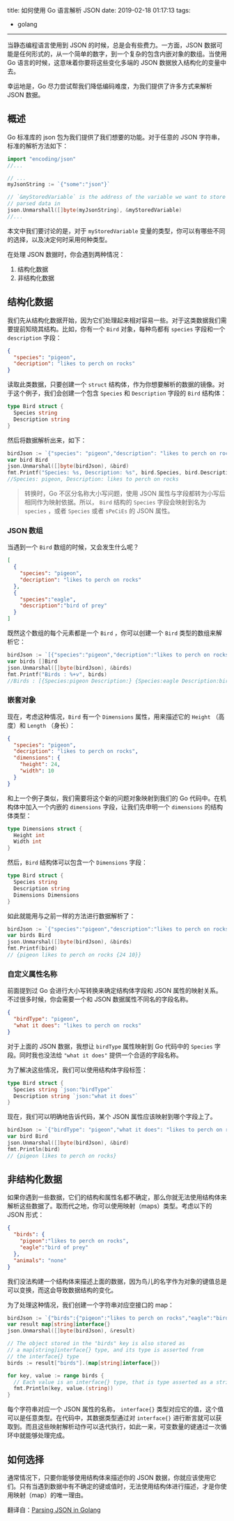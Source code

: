 title: 如何使用 Go 语言解析 JSON
date: 2019-02-18 01:17:13
tags:
- golang
---

当静态编程语言使用到 JSON 的时候，总是会有些费力。一方面，JSON 数据可能是任何形式的，从一个简单的数字，到一个复杂的包含内嵌对象的数组。当使用 Go 语言的时候，这意味着你要将这些变化多端的 JSON 数据放入结构化的变量中去。

幸运地是，Go 尽力尝试帮我们降低编码难度，为我们提供了许多方式来解析 JSON 数据。

## 概述

Go 标准库的 json 包为我们提供了我们想要的功能。对于任意的 JSON 字符串，标准的解析方法如下：

```go
import "encoding/json"
//...

// ... 
myJsonString := `{"some":"json"}`

// `&myStoredVariable` is the address of the variable we want to store our
// parsed data in
json.Unmarshall([]byte(myJsonString), &myStoredVariable)
//...
```

本文中我们要讨论的是，对于 `myStoredVariable` 变量的类型，你可以有哪些不同的选择，以及决定何时采用何种类型。

在处理 JSON 数据时，你会遇到两种情况：
<!--more-->
1. 结构化数据
2. 非结构化数据

## 结构化数据

我们先从结构化数据开始，因为它们处理起来相对容易一些。对于这类数据我们需要提前知晓其结构。比如，你有一个 `Bird` 对象，每种鸟都有 `species` 字段和一个 `description` 字段：

```json
{
  "species": "pigeon",
  "decription": "likes to perch on rocks"
}
```

读取此类数据，只要创建一个 `struct` 结构体，作为你想要解析的数据的镜像。对于这个例子，我们会创建一个包含 `Species` 和 `Description` 字段的 `Bird` 结构体：

```go
type Bird struct {
  Species string
  Description string
}
```

然后将数据解析出来，如下：

```go
birdJson := `{"species": "pigeon","description": "likes to perch on rocks"}`
var bird Bird	
json.Unmarshal([]byte(birdJson), &bird)
fmt.Printf("Species: %s, Description: %s", bird.Species, bird.Description)
//Species: pigeon, Description: likes to perch on rocks
```

> 转换时，Go 不区分名称大小写问题，使用 JSON 属性与字段都转为小写后相同作为映射依据。所以， `Bird` 结构的 `Species` 字段会映射到名为 `species` ，或者 `Species` 或者 `sPeCiEs` 的 JSON 属性。

### JSON 数组

当遇到一个 `Bird` 数组的时候，又会发生什么呢？

```json
[
  {
    "species": "pigeon",
    "decription": "likes to perch on rocks"
  },
  {
    "species":"eagle",
    "description":"bird of prey"
  }
]
```

既然这个数组的每个元素都是一个 `Bird` ，你可以创建一个 `Bird` 类型的数组来解析它：

```go
birdJson := `[{"species":"pigeon","decription":"likes to perch on rocks"},{"species":"eagle","description":"bird of prey"}]`
var birds []Bird
json.Unmarshal([]byte(birdJson), &birds)
fmt.Printf("Birds : %+v", birds)
//Birds : [{Species:pigeon Description:} {Species:eagle Description:bird of prey}]
```

### 嵌套对象

现在，考虑这种情况，`Bird` 有一个 `Dimensions` 属性，用来描述它的 `Height` （高度）和 `Length` （身长）：

```json
{
  "species": "pigeon",
  "decription": "likes to perch on rocks",
  "dimensions": {
    "height": 24,
    "width": 10
  }
}
```

和上一个例子类似，我们需要将这个新的问题对象映射到我们的 Go 代码中。在机构体中加入一个内嵌的 `dimensions` 字段，让我们先申明一个 `dimensions` 的结构体类型：

```go
type Dimensions struct {
  Height int
  Width int
}
```

然后，`Bird` 结构体可以包含一个 `Dimensions` 字段：

```go
type Bird struct {
  Species string
  Description string
  Dimensions Dimensions
}
```

如此就能用与之前一样的方法进行数据解析了：

```go
birdJson := `{"species":"pigeon","description":"likes to perch on rocks", "dimensions":{"height":24,"width":10}}`
var birds Bird
json.Unmarshal([]byte(birdJson), &birds)
fmt.Printf(bird)
// {pigeon likes to perch on rocks {24 10}}
```

### 自定义属性名称

前面提到过 Go 会进行大小写转换来确定结构体字段和 JSON 属性的映射关系。不过很多时候，你会需要一个和 JSON 数据属性不同名的字段名称。

```json
{
  "birdType": "pigeon",
  "what it does": "likes to perch on rocks"
}
```

对于上面的 JSON 数据，我想让 `birdType` 属性映射到 Go 代码中的 `Species` 字段。同时我也没法给 `"what it does"` 提供一个合适的字段名称。

为了解决这些情况，我们可以使用结构体字段标签：

```go
type Bird struct {
  Species string `json:"birdType"`
  Description string `json:"what it does"`
}
```

现在，我们可以明确地告诉代码，某个 JSON 属性应该映射到哪个字段上了。

```go
birdJson := `{"birdType": "pigeon","what it does": "likes to perch on rocks"}`
var bird Bird
json.Unmarshal([]byte(birdJson), &bird)
fmt.Println(bird)
// {pigeon likes to perch on rocks}
```

## 非结构化数据

如果你遇到一些数据，它们的结构和属性名都不确定，那么你就无法使用结构体来解析这些数据了。取而代之地，你可以使用映射（maps）类型。考虑以下的 JSON 形式：

```json
{
  "birds": {
    "pigeon":"likes to perch on rocks",
    "eagle":"bird of prey"
  },
  "animals": "none"
}
```

我们没法构建一个结构体来描述上面的数据，因为鸟儿的名字作为对象的键值总是可以变换，而这会导致数据结构的变化。

为了处理这种情况，我们创建一个字符串对应空接口的 map：

```go
birdJson := `{"birds":{"pigeon":"likes to perch on rocks","eagle":"bird of prey"},"animals":"none"}`
var result map[string]interface{}
json.Unmarshal([]byte(birdJson), &result)

// The object stored in the "birds" key is also stored as 
// a map[string]interface{} type, and its type is asserted from
// the interface{} type
birds := result["birds"].(map[string]interface{})

for key, value := range birds {
  // Each value is an interface{} type, that is type asserted as a string
  fmt.Println(key, value.(string))
}
```

每个字符串对应一个 JSON 属性的名称， `interface{}` 类型对应它的值，这个值可以是任意类型。在代码中，其数据类型通过对 `interface{}` 进行断言就可以获取到。而且这些映射解析动作可以迭代执行，如此一来，可变数量的键通过一次循环中就能够处理完成。

## 如何选择

通常情况下，只要你能够使用结构体来描述你的 JSON 数据，你就应该使用它们。只有当遇到数据中有不确定的键或值时，无法使用结构体进行描述，才是你使用映射（map）的唯一理由。


翻译自：[Parsing JSON in Golang](https://www.sohamkamani.com/blog/2017/10/18/parsing-json-in-golang/)